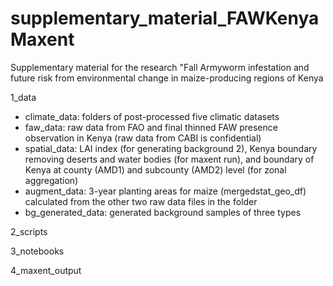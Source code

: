 # supplementary_material_FAWKenyaMaxent
Supplementary material for the research "Fall Armyworm infestation and future risk from environmental change in maize-producing regions of Kenya 

1_data
- climate_data: folders of post-processed five climatic datasets
- faw_data: raw data from FAO and final thinned FAW presence observation in Kenya (raw data from CABI is confidential)
- spatial_data: LAI index (for generating background 2), Kenya boundary removing deserts and water bodies (for maxent run), and boundary of Kenya at county (AMD1) and subcounty (AMD2) level (for zonal aggregation)
- augment_data: 3-year planting areas for maize (mergedstat_geo_df) calculated from the other two raw data files in the folder
- bg_generated_data: generated background samples of three types
  
2_scripts

3_notebooks

4_maxent_output
